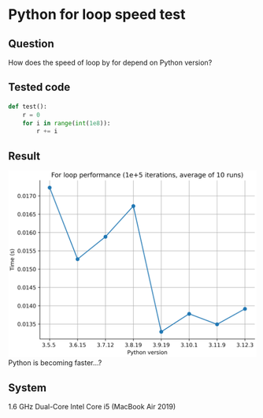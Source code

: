 # Python for loop speed test

## Question

How does the speed of loop by for depend on Python version?

## Tested code

```python
def test():
    r = 0
    for i in range(int(1e8)):
        r += i
```

## Result

![Image Description](./for_loop_performance.png)
Python is becoming faster...?

## System

1.6 GHz Dual-Core Intel Core i5 (MacBook Air 2019)

